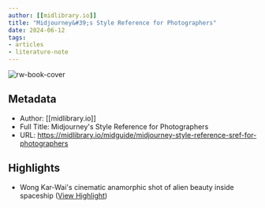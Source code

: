 ```yaml
---
author: [[midlibrary.io]]
title: "Midjourney&#39;s Style Reference for Photographers"
date: 2024-06-12
tags: 
- articles
- literature-note
---
```

![rw-book-cover](https://assets-global.website-files.com/638266c083c0cd991057c455/6609c7434b1abd8a8eca353c_Midlibrary%20Guide%20%E2%80%94%C2%A0APR%202%202024%20%E2%80%94%C2%A0--sref%20for%20Photographers%20(title)%20OPT.jpg)

## Metadata
- Author: [[midlibrary.io]]
- Full Title: Midjourney's Style Reference for Photographers
- URL: https://midlibrary.io/midguide/midjourney-style-reference-sref-for-photographers

## Highlights
- Wong Kar-Wai's cinematic anamorphic shot of alien beauty inside spaceship ([View Highlight](https://read.readwise.io/read/01j06y58b6m8esyd4a0hjby7xp))
